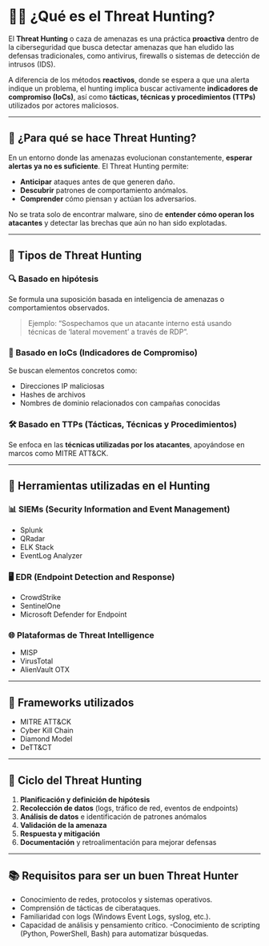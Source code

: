 # 🕵️‍♂️ ¿Qué es el Threat Hunting?

El **Threat Hunting** o caza de amenazas es una práctica **proactiva** dentro de la ciberseguridad que busca detectar amenazas que han eludido las defensas tradicionales, como antivirus, firewalls o sistemas de detección de intrusos (IDS).

A diferencia de los métodos **reactivos**, donde se espera a que una alerta indique un problema, el hunting implica buscar activamente **indicadores de compromiso (IoCs)**, así como **tácticas, técnicas y procedimientos (TTPs)** utilizados por actores maliciosos.

---

## 🎯 ¿Para qué se hace Threat Hunting?

En un entorno donde las amenazas evolucionan constantemente, **esperar alertas ya no es suficiente**. El Threat Hunting permite:

- **Anticipar** ataques antes de que generen daño.
- **Descubrir** patrones de comportamiento anómalos.
- **Comprender** cómo piensan y actúan los adversarios.

No se trata solo de encontrar malware, sino de **entender cómo operan los atacantes** y detectar las brechas que aún no han sido explotadas.

---

## 🧠 Tipos de Threat Hunting

### 🔍 Basado en hipótesis
Se formula una suposición basada en inteligencia de amenazas o comportamientos observados.

> Ejemplo: “Sospechamos que un atacante interno está usando técnicas de ‘lateral movement’ a través de RDP”.

### 🧩 Basado en IoCs (Indicadores de Compromiso)
Se buscan elementos concretos como:
- Direcciones IP maliciosas
- Hashes de archivos
- Nombres de dominio relacionados con campañas conocidas

### 🛠️ Basado en TTPs (Tácticas, Técnicas y Procedimientos)
Se enfoca en las **técnicas utilizadas por los atacantes**, apoyándose en marcos como MITRE ATT&CK.

---

## 🧰 Herramientas utilizadas en el Hunting

### 📊 SIEMs (Security Information and Event Management)
- Splunk
- QRadar
- ELK Stack
- EventLog Analyzer

### 🖥️ EDR (Endpoint Detection and Response)
- CrowdStrike
- SentinelOne
- Microsoft Defender for Endpoint

### 🌐 Plataformas de Threat Intelligence
- MISP
- VirusTotal
- AlienVault OTX

---

## 🧱 Frameworks utilizados

- MITRE ATT&CK
- Cyber Kill Chain
- Diamond Model
- DeTT&CT

---

## 🔁 Ciclo del Threat Hunting

1. **Planificación y definición de hipótesis**
2. **Recolección de datos** (logs, tráfico de red, eventos de endpoints)
3. **Análisis de datos** e identificación de patrones anómalos
4. **Validación de la amenaza**
5. **Respuesta y mitigación**
6. **Documentación** y retroalimentación para mejorar defensas

---

## 📚 Requisitos para ser un buen Threat Hunter

- Conocimiento de redes, protocolos y sistemas operativos.
- Comprensión de tácticas de ciberataques.
- Familiaridad con logs (Windows Event Logs, syslog, etc.).
- Capacidad de análisis y pensamiento crítico.
-Conocimiento de scripting (Python, PowerShell, Bash) para automatizar búsquedas.
